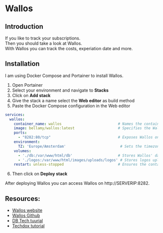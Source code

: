 # Wallos

## Introduction
If you like to track your subscriptions.  
Then you should take a look at Wallos.  
With Wallos you can track the costs, experiation date and more.  

## Installation
I am using Docker Compose and Portainer to install Wallos.  
  
1. Open Portainer
2. Select your environment and navigate to **Stacks**
3. Click on **Add stack**
4. Give the stack a name select the **Web editor** as build method
5. Paste the Docker Compose configuration in the Web editor
```` yaml linenums="1" title="Wallos Config"
services:
  wallos:
    container_name: wallos                          # Names the container for easier management.
    image: bellamy/wallos:latest                    # Specifies the Wallos Docker image.
    ports:
      - "8282:80/tcp"                               # Exposes Wallos on port 8282.
    environment:
      TZ: 'Europe/Amsterdam'                         # Sets the timezone for the container.
    volumes:
      - './db:/var/www/html/db'                     # Stores Wallos' database for persistent data.
      - './logos:/var/www/html/images/uploads/logos' # Stores logos uploaded to the app.
    restart: unless-stopped                         # Ensures the container restarts automatically unless manually stopped.
````
6. Then click on **Deploy stack**
 
After deploying Wallos you can access Wallos on http://SERVERIP:8282.  
  
## Resources:
- [Wallos website](https://www.wallosapp.com/)
- [Wallos Github](https://github.com/ellite/Wallos)
- [DB Tech tuurial](https://www.youtube.com/watch?v=gqqk8WTOZ3Q&t=424s)
- [Techdox tutorial](https://www.youtube.com/watch?v=Qq6pCwjnNM8)
